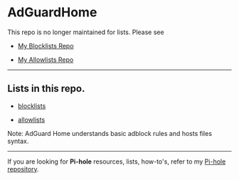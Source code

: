 # AdGuardHome

This repo is no longer maintained for lists. Please see

* [My Blocklists Repo](https://github.com/SystemJargon/blocklists) 

* [My Allowlists Repo](https://github.com/SystemJargon/allowlists)


----

## Lists in this repo.

* [blocklists](blocklists)

* [allowlists](allowlists)


Note: AdGuard Home understands basic adblock rules and hosts files syntax.

----

If you are looking for <b>Pi-hole</b> resources, lists, how-to's, refer to my [Pi-hole repository](https://github.com/SystemJargon/pi-hole).
